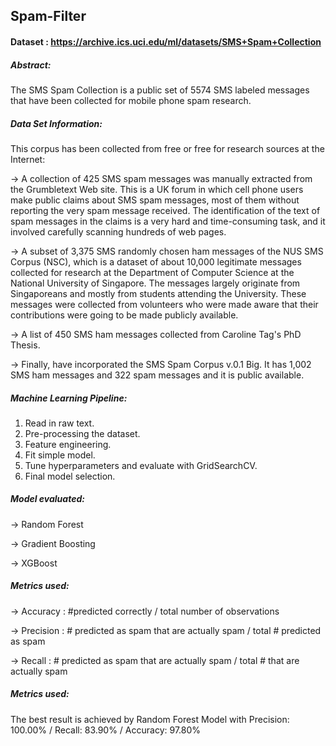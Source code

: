 ## Spam-Filter

#### Dataset : https://archive.ics.uci.edu/ml/datasets/SMS+Spam+Collection

##### Abstract: 
The SMS Spam Collection is a public set of 5574 SMS labeled messages that have been collected for mobile phone spam research.

##### Data Set Information:
This corpus has been collected from free or free for research sources at the Internet:

-> A collection of 425 SMS spam messages was manually extracted from the Grumbletext Web site. This is a UK forum in which cell phone users make public claims about SMS spam messages, most of them without reporting the very spam message received. The identification of the text of spam messages in the claims is a very hard and time-consuming task, and it involved carefully scanning hundreds of web pages.

-> A subset of 3,375 SMS randomly chosen ham messages of the NUS SMS Corpus (NSC), which is a dataset of about 10,000 legitimate messages collected for research at the Department of Computer Science at the National University of Singapore. The messages largely originate from Singaporeans and mostly from students attending the University. These messages were collected from volunteers who were made aware that their contributions were going to be made publicly available. 

-> A list of 450 SMS ham messages collected from Caroline Tag's PhD Thesis.

-> Finally, have incorporated the SMS Spam Corpus v.0.1 Big. It has 1,002 SMS ham messages and 322 spam messages and it is public available.

##### Machine Learning Pipeline:
1. Read in raw text.
2. Pre-processing the dataset.
3. Feature engineering.
4. Fit simple model.
5. Tune hyperparameters and evaluate with GridSearchCV.
6. Final model selection.


##### Model evaluated:
-> Random Forest

-> Gradient Boosting

-> XGBoost
##### Metrics used:
-> Accuracy : #predicted correctly / total number of observations

-> Precision : # predicted as spam that are actually spam / total # predicted as spam

-> Recall : # predicted as spam that are actually spam / total # that are actually spam

##### Metrics used:
The best result is achieved by Random Forest Model with Precision: 100.00% / Recall: 83.90% / Accuracy: 97.80%
